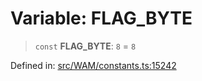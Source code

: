 # Variable: FLAG\_BYTE

> `const` **FLAG\_BYTE**: `8` = `8`

Defined in: [src/WAM/constants.ts:15242](https://github.com/Fokusdotid/bail/blob/0fe6346a5ff68a74eb71890335c982b44e2da604/src/WAM/constants.ts#L15242)
